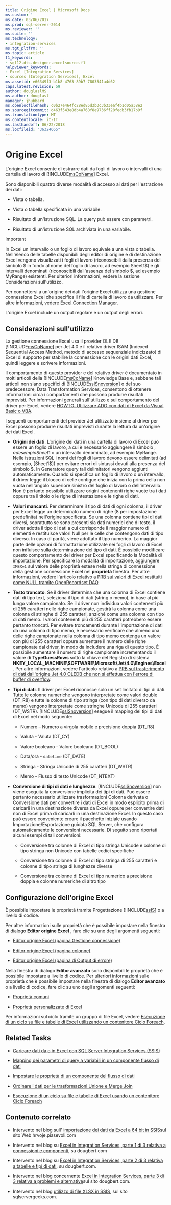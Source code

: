 ```yaml
---
title: Origine Excel | Microsoft Docs
ms.custom: ''
ms.date: 03/06/2017
ms.prod: sql-server-2014
ms.reviewer: ''
ms.suite: ''
ms.technology:
- integration-services
ms.tgt_pltfrm: ''
ms.topic: article
f1_keywords:
- sql12.dts.designer.excelsource.f1
helpviewer_keywords:
- Excel [Integration Services]
- sources [Integration Services], Excel
ms.assetid: e66349f3-b1b8-4763-89b7-7803541a4d62
caps.latest.revision: 59
author: douglaslMS
ms.author: douglasl
manager: jhubbard
ms.openlocfilehash: c0b27e464fc28ed85d3b3c3b33eaf4b1d05a38e2
ms.sourcegitcommit: d463f543e8db4a768f8e9736ff28fedb3fb17b9f
ms.translationtype: MT
ms.contentlocale: it-IT
ms.lasthandoff: 06/22/2018
ms.locfileid: "36324665"
---
```

# <a name="excel-source"></a>Origine Excel
  L'origine Excel consente di estrarre dati da fogli di lavoro o intervalli di una cartella di lavoro di [!INCLUDE[msCoName](../../includes/msconame-md.md)] Excel.  
  
 Sono disponibili quattro diverse modalità di accesso ai dati per l'estrazione dei dati:  
  
-   Vista o tabella.  
  
-   Vista o tabella specificata in una variabile.  
  
-   Risultato di un'istruzione SQL. La query può essere con parametri.  
  
-   Risultato di un'istruzione SQL archiviata in una variabile.  
  
> [!IMPORTANT]  
>  In Excel un intervallo o un foglio di lavoro equivale a una vista o tabella. Nell'elenco delle tabelle disponibili degli editor di origine e di destinazione Excel vengono visualizzati i fogli di lavoro (riconoscibili dalla presenza del simbolo $ in fondo al nome del foglio di lavoro, ad esempio Sheet1$) e gli intervalli denominati (riconoscibili dall'assenza del simbolo $, ad esempio MyRange) esistenti. Per ulteriori informazioni, vedere la sezione Considerazioni sull'utilizzo.  
  
 Per connettersi a un'origine dei dati l'origine Excel utilizza una gestione connessione Excel che specifica il file di cartella di lavoro da utilizzare. Per altre informazioni, vedere [Excel Connection Manager](../connection-manager/excel-connection-manager.md).  
  
 L'origine Excel include un output regolare e un output degli errori.  
  
## <a name="usage-considerations"></a>Considerazioni sull'utilizzo  
 La gestione connessione Excel usa il provider OLE DB [!INCLUDE[msCoName](../../includes/msconame-md.md)] per Jet 4.0 e il relativo driver ISAM (Indexed Sequential Access Method, metodo di accesso sequenziale indicizzato) di Excel di supporto per stabilire la connessione con le origini dati Excel, quindi leggere e scrivere informazioni.  
  
 Il comportamento di questo provider e del relativo driver è documentato in molti articoli della [!INCLUDE[msCoName](../../includes/msconame-md.md)] Knowledge Base e, sebbene tali articoli non siano specifici di [!INCLUDE[ssISnoversion](../../includes/ssisnoversion-md.md)] o del suo predecessore, Data Transformation Services, consentono di ottenere informazioni circa i comportamenti che possono produrre risultati imprevisti. Per informazioni generali sull'utilizzo e sul comportamento del driver per Excel, vedere [HOWTO: Utilizzare ADO con dati di Excel da Visual Basic o VBA](http://support.microsoft.com/kb/257819).  
  
 I seguenti comportamenti del provider Jet utilizzato insieme al driver per Excel possono produrre risultati imprevisti durante la lettura da un'origine dei dati Excel.  
  
-   **Origini dei dati**. L'origine dei dati in una cartella di lavoro di Excel può essere un foglio di lavoro, a cui è necessario aggiungere il simbolo $, ad esempio Sheet1$ o un intervallo denominato, ad esempio MyRange. Nelle istruzioni SQL i nomi dei fogli di lavoro devono essere delimitati (ad esempio, [Sheet1$]) per evitare errori di sintassi dovuti alla presenza del simbolo $. In Generatore query tali delimitatori vengono aggiunti automaticamente. Quando si specifica un foglio di lavoro o un intervallo, il driver legge il blocco di celle contigue che inizia con la prima cella non vuota nell'angolo superiore sinistro del foglio di lavoro o dell'intervallo. Non è pertanto possibile utilizzare origini contenenti righe vuote tra i dati oppure tra il titolo o le righe di intestazione e le righe di dati.  
  
-   **Valori mancanti**. Per determinare il tipo di dati di ogni colonna, il driver per Excel legge un determinato numero di righe (8 per impostazione predefinita) nell'origine specificata. Se una colonna contiene tipi di dati diversi, soprattutto se sono presenti sia dati numerici che di testo, il driver adotta il tipo di dati a cui corrisponde il maggior numero di elementi e restituisce valori Null per le celle che contengono dati di tipo diverso. In caso di parità, viene adottato il tipo numerico. La maggior parte delle opzioni di formattazione utilizzate nei fogli di lavoro di Excel non influisce sulla determinazione del tipo di dati. È possibile modificare questo comportamento del driver per Excel specificando la Modalità di importazione. Per specificare la modalità di importazione, aggiungere `IMEX=1` sul valore delle proprietà estese nella stringa di connessione della gestione connessione Excel nel **proprietà** finestra. Per altre informazioni, vedere l'articolo relativo a [PRB sui valori di Excel restituiti come NULL tramite OpenRecordset DAO](http://support.microsoft.com/kb/194124).  
  
-   **Testo troncato**. Se il driver determina che una colonna di Excel contiene dati di tipo text, seleziona il tipo di dati (string o memo), in base al più lungo valore campionato. Se il driver non individua valori contenenti più di 255 caratteri nelle righe campionate, gestirà la colonna come una colonna di stringhe di 255 caratteri, anziché come una colonna con tipo di dati memo. I valori contenenti più di 255 caratteri potrebbero essere pertanto troncati. Per evitare troncamenti durante l'importazione di dati da una colonna di tipo memo, è necessario verificare che almeno una delle righe campionate nella colonna di tipo memo contenga un valore con più di 255 caratteri oppure aumentare il numero delle righe campionate dal driver, in modo da includere una riga di questo tipo. È possibile aumentare il numero di righe campionate incrementando il valore di **TypeGuessRows** sotto la chiave del Registro di sistema **HKEY_LOCAL_MACHINE\SOFTWARE\Microsoft\Jet\4.0\Engines\Excel** . Per altre informazioni, vedere l'articolo relativo a [PRB sul trasferimento di dati dall'origine Jet 4.0 OLEDB che non si effettua con l'errore di buffer di overflow](http://support.microsoft.com/kb/281517).  
  
-   **Tipi di dati**. Il driver per Excel riconosce solo un set limitato di tipi di dati. Tutte le colonne numeriche vengono interpretate come valori double (DT_R8) e tutte le colonne di tipo stringa (con tipo di dati diverso da memo) vengono interpretate come stringhe Unicode di 255 caratteri (DT_WSTR). [!INCLUDE[ssISnoversion](../../includes/ssisnoversion-md.md)] esegue il mapping dei tipi di dati di Excel nel modo seguente:  
  
    -   Numero – Numero a virgola mobile e precisione doppia (DT_R8)  
  
    -   Valuta - Valuta (DT_CY)  
  
    -   Valore booleano - Valore booleano (DT_BOOL)  
  
    -   Data/ora - `datetime` (DT_DATE)  
  
    -   Stringa - Stringa Unicode di 255 caratteri (DT_WSTR)  
  
    -   Memo - Flusso di testo Unicode (DT_NTEXT)  
  
-   **Conversione di tipi di dati e lunghezze**. [!INCLUDE[ssISnoversion](../../includes/ssisnoversion-md.md)] non viene eseguita la conversione implicita dei tipi di dati. Può essere pertanto necessario utilizzare trasformazioni Colonna derivata o Conversione dati per convertire i dati di Excel in modo esplicito prima di caricarli in una destinazione diversa da Excel oppure per convertire dati non di Excel prima di caricarli in una destinazione Excel. In questo caso può essere conveniente creare il pacchetto iniziale usando Importazione/Esportazione guidata SQL Server, che configura automaticamente le conversioni necessarie. Di seguito sono riportati alcuni esempi di tali conversioni:  
  
    -   Conversione tra colonne di Excel di tipo stringa Unicode e colonne di tipo stringa non Unicode con tabelle codici specifiche  
  
    -   Conversione tra colonne di Excel di tipo stringa di 255 caratteri e colonne di tipo stringa di lunghezze diverse  
  
    -   Conversione tra colonne di Excel di tipo numerico a precisione doppia e colonne numeriche di altro tipo  
  
## <a name="excel-source-configuration"></a>Configurazione dell'origine Excel  
 È possibile impostare le proprietà tramite Progettazione [!INCLUDE[ssIS](../../includes/ssis-md.md)] o a livello di codice.  
  
 Per altre informazioni sulle proprietà che è possibile impostare nella finestra di dialogo **Editor origine Excel** , fare clic su uno degli argomenti seguenti:  
  
-   [Editor origine Excel &#40;pagina Gestione connessione&#41;](../excel-source-editor-connection-manager-page.md)  
  
-   [Editor origine Excel &#40;pagina colonne&#41;](../excel-source-editor-columns-page.md)  
  
-   [Editor origine Excel &#40;pagina di Output di errore&#41;](../excel-source-editor-error-output-page.md)  
  
 Nella finestra di dialogo **Editor avanzato** sono disponibili le proprietà che è possibile impostare a livello di codice. Per ulteriori informazioni sulle proprietà che è possibile impostare nella finestra di dialogo **Editor avanzato** o a livello di codice, fare clic su uno degli argomenti seguenti:  
  
-   [Proprietà comuni](../common-properties.md)  
  
-   [Proprietà personalizzate di Excel](excel-custom-properties.md)  
  
 Per informazioni sul ciclo tramite un gruppo di file Excel, vedere [Esecuzione di un ciclo su file e tabelle di Excel utilizzando un contenitore Ciclo Foreach](../control-flow/foreach-loop-container.md).  
  
## <a name="related-tasks"></a>Related Tasks  

-   [Caricare dati da o in Excel con SQL Server Integration Services (SSIS)](../load-data-to-from-excel-with-ssis.md)

-   [Mapping dei parametri di query a variabili in un componente flusso di dati](map-query-parameters-to-variables-in-a-data-flow-component.md)  
  
-   [Impostare le proprietà di un componente del flusso di dati](set-the-properties-of-a-data-flow-component.md)  
  
-   [Ordinare i dati per le trasformazioni Unione e Merge Join](transformations/sort-data-for-the-merge-and-merge-join-transformations.md)  
  
-   [Esecuzione di un ciclo su file e tabelle di Excel usando un contenitore Ciclo Foreach](../control-flow/foreach-loop-container.md)  
  
## <a name="related-content"></a>Contenuto correlato  
  
-   Intervento nel blog sull' [importazione dei dati da Excel a 64 bit in SSIS](http://go.microsoft.com/fwlink/?LinkId=217673)sul sito Web hrvoje.piasevoli.com  
  
-   Intervento nel blog su [Excel in Integration Services, parte 1 di 3 relativa a connessioni e componenti](http://go.microsoft.com/fwlink/?LinkId=217674), su dougbert.com  
  
-   Intervento nel blog su [Excel in Integration Services, parte 2 di 3 relativa a tabelle e tipi di dati](http://go.microsoft.com/fwlink/?LinkId=217675), su dougbert.com.  
  
-   Intervento nel blog concernente [Excel in Integration Services, parte 3 di 3 relativa a problemi e alternative](http://go.microsoft.com/fwlink/?LinkId=217676)sul sito dougbert.com.  
  
-   Intervento nel blog [utilizzo di file XLSX in SSIS](http://go.microsoft.com/fwlink/?LinkId=233704), sul sito sqlservergeeks.com.  
  
  